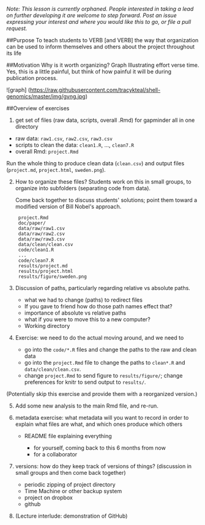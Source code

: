 _Note: This lesson is currently orphaned. People interested in taking a lead on further developing it are welcome to step forward. Post an issue expressing your interest and where you would like this to go, or file a pull request._

##Purpose
To teach students to VERB [and VERB] the way that organization can be used to inform themselves and others about the project throughout its life

##Motivation
Why is it worth organizing?
Graph Illustrating effort verse time. Yes, this is a little painful, but think of how painful it will be during publication process.

![graph]
(https://raw.githubusercontent.com/tracykteal/shell-genomics/master/img/gvng.jpg)

##Overview of exercises
1. get set of files (raw data, scripts, overall .Rmd) for gapminder all
  in one directory

  - raw data: `raw1.csv`, `raw2.csv`, `raw3.csv`
  - scripts to clean the data: `clean1.R`, ..., `clean7.R`
  - overall Rmd: `project.Rmd`

  Run the whole thing to produce clean data (`clean.csv`) and output
  files (`project.md`, `project.html`, `sweden.png`).

2. How to organize these files? Students work on this in small groups, to
   organize into subfolders (separating code from data).

   Come back together to discuss students' solutions; point them
   toward a modified version of Bill Nobel's approach.

        project.Rmd
        doc/paper/
        data/raw/raw1.csv
        data/raw/raw2.csv
        data/raw/raw3.csv
        data/clean/clean.csv
        code/clean1.R
        ...
        code/clean7.R
        results/project.md
        results/project.html
        results/figure/sweden.png

3. Discussion of paths, particularly regarding relative vs absolute paths.
      - what we had to change (paths) to redirect files
      - If you gave to friend how do those path names effect that?
      - importance of absolute vs relative paths
      - what if you were to move this to a new computer?
      - Working directory

4. Exercise: we need to do the actual moving around, and we need to

   - go into the `code/*.R` files and change the paths to the raw and
     clean data
   - go into the `project.Rmd` file to change the paths to `clean*.R`
     and `data/clean/clean.csv`.
   - change `project.Rmd` to send figure to `results/figure/`; change
     preferences for knitr to send output to `results/`.

  (Potentially skip this exercise and provide them with a reorganized
  version.)

5. Add some new analysis to the main Rmd file, and re-run.

6. metadata exercise: what metadata will you want to record in order to explain what files are what, and which ones produce which others
    - README file explaining everything

      - for yourself, coming back to this 6 months from now
      - for a collaborator

7. versions: how do they keep track of versions of things? (discussion in small groups and then come back together)

      - periodic zipping of project directory
      - Time Machine or other backup system
      - project on dropbox
      - github

8. (Lecture interlude: demonstration of GitHub)

